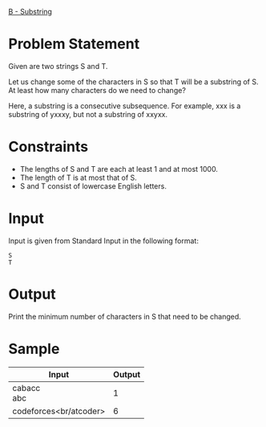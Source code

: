 [B - Substring](https://atcoder.jp/contests/abc177/tasks/abc177_b)
# Problem Statement
Given are two strings S and T.  
  
Let us change some of the characters in S so that T will be a substring of S. At least how many characters do we need to change?  
  
Here, a substring is a consecutive subsequence. For example, xxx is a substring of yxxxy, but not a substring of xxyxx.  
# Constraints
* The lengths of S and T are each at least 1 and at most 1000.
* The length of T is at most that of S. 
* S and T consist of lowercase English letters.
# Input
Input is given from Standard Input in the following format:
```
S
T
```
# Output
Print the minimum number of characters in S that need to be changed.
# Sample
|Input|Output|
|-|-|
|cabacc<br/>abc|1|
|codeforces<br/atcoder>|6|
